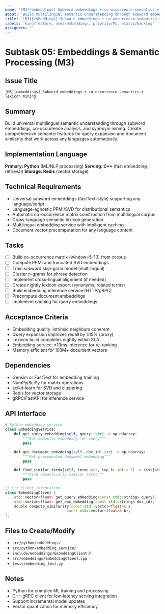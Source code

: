 ```yaml
---
name: '[M3][embeddings] Subword embeddings + co-occurrence semantics + lexicon mining'
about: 'Build multilingual semantic understanding through subword embeddings and co-occurrence analysis'
title: '[M3][embeddings] Subword embeddings + co-occurrence semantics + lexicon mining'
labels: 'kind/feature, area/embeddings, priority/P1, status/backlog'
assignees: ''
---
```


# Subtask 05: Embeddings & Semantic Processing (M3)

## Issue Title
`[M3][embeddings] Subword embeddings + co-occurrence semantics + lexicon mining`

## Summary
Build universal multilingual semantic understanding through subword embeddings, co-occurrence analysis, and synonym mining. Create comprehensive semantic features for query expansion and document similarity that work across any languages automatically.

## Implementation Language
**Primary: Python** (ML/NLP processing)
**Serving: C++** (fast embedding retrieval)
**Storage: Redis** (vector storage)

## Technical Requirements
- Universal subword embeddings (fastText-style) supporting any language/script
- Language-agnostic PPMI/SVD for distributional semantics
- Automatic co-occurrence matrix construction from multilingual corpus
- Cross-language semantic lexicon generation
- Multilingual embedding service with intelligent caching
- Document vector precomputation for any language content

## Tasks
- [ ] Build co-occurrence matrix (window=5-10) from corpus
- [ ] Compute PPMI and truncated SVD embeddings
- [ ] Train subword skip-gram model (multilingual)
- [ ] Cluster n-grams for phrase detection
- [ ] Implement cross-lingual alignment (if needed)
- [ ] Create nightly lexicon export (synonyms, related terms)
- [ ] Build embedding inference service (HTTP/gRPC)
- [ ] Precompute document embeddings
- [ ] Implement caching for query embeddings

## Acceptance Criteria
- Embedding quality: intrinsic neighbors coherent
- Query expansion improves recall by ≥15% (proxy)
- Lexicon build completes nightly within SLA
- Embedding service: ≤10ms inference for re-ranking
- Memory efficient for 100M+ document vectors

## Dependencies
- Gensim or FastText for embedding training
- NumPy/SciPy for matrix operations
- scikit-learn for SVD and clustering
- Redis for vector storage
- gRPC/FastAPI for inference service

## API Interface
```python
# Python embedding service
class EmbeddingService:
    def get_query_embedding(self, query: str) -> np.ndarray:
        """Get semantic embedding for query"""
        pass

    def get_document_embedding(self, doc_id: str) -> np.ndarray:
        """Get precomputed document embedding"""
        pass

    def find_similar_terms(self, term: str, top_k: int = 5) -> List[str]:
        """Find semantically similar terms"""
        pass
```

```cpp
// C++ client integration
class EmbeddingClient {
    std::vector<float> get_query_embedding(const std::string& query);
    std::vector<float> get_doc_embedding(const std::string& doc_id);
    double compute_similarity(const std::vector<float>& a,
                            const std::vector<float>& b);
};
```

## Files to Create/Modify
- `src/python/embeddings/`
- `src/python/embedding_service/`
- `include/embeddings/EmbeddingClient.h`
- `src/embeddings/EmbeddingClient.cpp`
- `tests/embedding_test.py`

## Notes
- Python for complex ML training and processing
- C++ gRPC client for low-latency serving integration
- Support incremental model updates
- Vector quantization for memory efficiency
